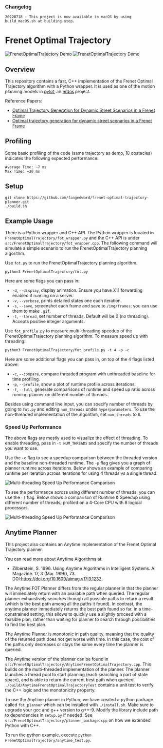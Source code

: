 ### Changelog
	20220718 - This project is now available to macOS by using build_macOS.sh at building step.

# Frenet Optimal Trajectory
![FrenetOptimalTrajectory Demo](img/fot.gif)
![FrenetOptimalTrajectory Demo](img/fot2.gif)

## Overview
This repository contains a fast, C++ implementation of the Frenet Optimal
 Trajectory algorithm with a Python wrapper. It is used as one of the motion planning models in 
 [pylot](https://github.com/erdos-project/pylot), an [erdos](https://github.com/erdos-project) project.
 
Reference Papers:
- [Optimal Trajectory Generation for Dynamic Street Scenarios in a Frenet Frame](https://www.researchgate.net/profile/Moritz_Werling/publication/224156269_Optimal_Trajectory_Generation_for_Dynamic_Street_Scenarios_in_a_Frenet_Frame/links/54f749df0cf210398e9277af.pdf)
- [Optimal trajectory generation for dynamic street scenarios in a Frenet Frame](https://www.youtube.com/watch?v=Cj6tAQe7UCY)

## Profiling
Some basic profiling of the code (same trajectory as demo, 10 obstacles) 
indicates the following expected performance:
```
Average Time: ~7 ms
Max Time: ~20 ms
```

## Setup
```
git clone https://github.com/fangedward/frenet-optimal-trajectory-planner.git
./build.sh
```

## Example Usage
There is a Python wrapper and C++ API. The Python wrapper is located in 
`FrenetOptimalTrajectory/fot_wrapper.py` and the C++ API is under 
`src/FrenetOptimalTrajectory/fot_wrapper.cpp`.
The following command will simulate a simple scenario to run the
 FrenetOptimalTrajectory planning algorithm.

Use `fot.py` to run the FrenetOptimalTrajectory planning algorithm.

```
python3 FrenetOptimalTrajectory/fot.py
```

Here are some flags you can pass in:
* `-d`, `--display`, display animation. Ensure you have X11 forwarding enabled if running on a server.
* `-v`, `--verbose`, prints detailed states one each iteration.
* `-s`, `--save`, screenshot each frame and save to `/img/frames`; you can use them to make `.gif`.
* `-t`, `--thread`, set number of threads. Default will be 0 (no threading). Accepts positive integer arguments.


Use `fot_profile.py` to measure multi-threading speedup of the FrenetOptimalTrajectory planning algorithm.
To measure speed up with threading:
```
python3 FrenetOptimalTrajectory/fot_profile.py -t 4 -p -c
```

Here are some additional flags you can pass in, on top of the 4 flags listed above:
* `-c`, `--compare`, compare threaded program with unthreaded baseline for time profiling.
* `-p`, `--profile`, show a plot of runtime profile across iterations.
* `-f`, `--full`, generate comparisons of runtime and speed up ratio across running planner on different number of threads.


Besides using command line input, you can specify number of threads by going to `fot.py` and editing `num_threads` under `hyperparameters`. To use the non-threaded implementation of the algorithm, set `num_threads` to `0`.

### Speed Up Performance

The above flags are mostly used to visualize the effect of threading. To enable threading, pass in `-t NUM_THREADS` and specify the number of threads you want to use. 

Use the `-c` flag to see a speedup comparison between the threaded version and the baseline non-threaded runtime. The `-p` flag gives you a graph of planner runtime across iterations. Below shows an example of comparing runtime per iteration across iterations for using 4 threads vs a single thread.

![Multi-threading Speed Up Performance Comparison](img/profile-comparison.png)

To see the performance across using different number of threads, you can use the `-f` flag. Below shows a comparison of Runtime & Speedup using different number of threads, profiled on a 4-Core CPU with 8 logical processors.

![Multi-threading Speed Up Performance Comparison](img/speed-up-comparison-8-threads.png)


## Anytime Planner
This project also contains an Anytime implementation of the Frenet Optimal Trajectory planner. 

You can read more about Anytime Algorithms at:
* Zilberstein, S. 1996. Using Anytime Algorithms in Intelligent Systems. AI Magazine. 17, 3 (Mar. 1996), 73. DOI:https://doi.org/10.1609/aimag.v17i3.1232.

The Anytime FOT Planner differs from the regular planner in that the planner will immediately return with an available path when queried. The regular planner exhaustively searches through all possible paths to return a result (which is the best path among all the paths it found). In contrast, the anytime planner immediately returns the best path found so far. In a time-constrained setting, this allows to quickly use a slightly proceed with a feasible plan, rather than waiting for planner to search through possibilities to find the best plan.

The Anytime Planner is monotonic in path quality, meaning that the quality of the returned path does not get worse with time. In this case, the cost of the paths only decreases or stays the same every time the planner is queried.

The Anytime version of the planner can be found in `src/FrenetOptimalTrajectory/AnytimeFrenetOptimalTrajectory.cpp`. This builds on the multi-threaded implementation of the planner. The planner launches a thread pool to start planning (each searching a part of state space), and is able to return the current best path when queried. `./build/AnytimeFrenetOptimalTrajectoryTest` contains a unit test to verify the C++ logic and the monotonicity property.

To use the Anytime planner in Python, we have created a python package called `fot_planner` which can be installed with `./install.sh`. Make sure to upgrade your gcc and g++ version to g++-9. Modify the library include path to dependencies in `setup.py` if needed. See `src/FrenetOptimalTrajectory/planner_package.cpp` on how we extended Python with C++.

To run the python example, execute `python FrenetOptimalTrajectory/anytime_test.py`.
